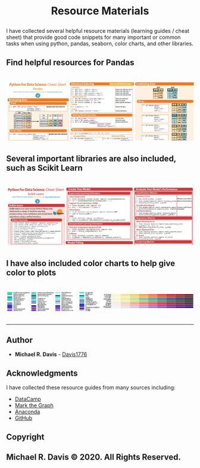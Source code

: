 # <p align="center"> Resource Materials </p>

I have collected several helpful resource materials (learning guides / cheat sheet) that provide good code snippets for many important or common tasks when using python, pandas, seaborn, color charts, and other libraries.

## Find helpful resources for Pandas
# <p align="center"> ![Pandas](images/PandasScreenShot.jpg) </p>

## Several important libraries are also included, such as Scikit Learn
# <p align="center"> ![SciKitLearn](images/ScikitLearnScreenShot.jpg) </p>

## I have also included color charts to help give color to plots
# <p align="center"> ![ColorCharts](images/Color03.jpg) </p>

---
## Author

* **Michael R. Davis** - [Davis1776](https://github.com/Davis1776 "Michael Davis' GitHub")

## Acknowledgments

I have collected these resource guides from many sources including:

* [DataCamp](https://www.datacamp.com/ "DataCamp")
* [Mark the Graph](https://twitter.com/Mark_Graph "Mark_Graph's Twitter page")
* [Anaconda](https://www.anaconda.com "Anaconda")
* [GitHub](https://www.github.com "GitHub")

## Copyright

Michael R. Davis :copyright: 2020. All Rights Reserved.
---